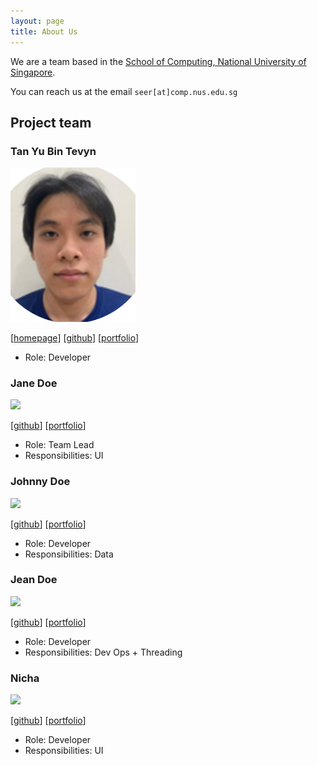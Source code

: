 ```yaml
---
layout: page
title: About Us
---
```


We are a team based in the [School of Computing, National University of Singapore](https://www.comp.nus.edu.sg).

You can reach us at the email `seer[at]comp.nus.edu.sg`

## Project team

### Tan Yu Bin Tevyn

<img src="images/tevyntan.png" width="200px">

[[homepage](http://www.comp.nus.edu.sg/~damithch)]
[[github](https://github.com/tevyntan)]
[[portfolio](team/tevyn.md)]

* Role: Developer

### Jane Doe

<img src="images/johndoe.png" width="200px">

[[github](http://github.com/johndoe)]
[[portfolio](team/johndoe.md)]

* Role: Team Lead
* Responsibilities: UI

### Johnny Doe

<img src="images/johndoe.png" width="200px">

[[github](http://github.com/johndoe)] [[portfolio](team/johndoe.md)]

* Role: Developer
* Responsibilities: Data

### Jean Doe

<img src="images/johndoe.png" width="200px">

[[github](http://github.com/johndoe)]
[[portfolio](team/johndoe.md)]

* Role: Developer
* Responsibilities: Dev Ops + Threading

### Nicha

<img src="images/mellowfarm.png" width="200px">

[[github](http://github.com/mellowfarm)]
[[portfolio](team/mellowfarm.md)]

* Role: Developer
* Responsibilities: UI
